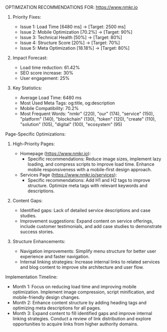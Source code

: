 OPTIMIZATION RECOMMENDATIONS FOR: https://www.nmkr.io

1. Priority Fixes:
   - Issue 1: Load Time [6480 ms] -> [Target: 2500 ms]
   - Issue 2: Mobile Optimization [70.2%] -> [Target: 90%]
   - Issue 3: Technical Health [50%] -> [Target: 80%]
   - Issue 4: Structure Score [20%] -> [Target: 70%]
   - Issue 5: Meta Optimization [18.18%] -> [Target: 80%]

2. Impact Forecast:
   - Load time reduction: 61.42%
   - SEO score increase: 30%
   - User engagement: 25%

3. Key Statistics:
   - Average Load Time: 6480 ms
   - Most Used Meta Tags: og:title, og:description
   - Mobile Compatibility: 70.2%
   - Most Frequent Words: "nmkr" (220), "our" (174), "service" (150), "platform" (140), "blockchain" (130), "token" (120), "create" (110), "solution" (105), "digital" (100), "ecosystem" (95)

Page-Specific Optimizations:

1. High-Priority Pages:
   - Homepage (https://www.nmkr.io): 
     - Specific recommendations: Reduce image sizes, implement lazy loading, and compress scripts to improve load time. Enhance mobile responsiveness with a mobile-first design approach.
   - Services Page (https://www.nmkr.io/services): 
     - Specific recommendations: Add H1 and H2 tags to improve structure. Optimize meta tags with relevant keywords and descriptions.

2. Content Gaps:
   - Identified gaps: Lack of detailed service descriptions and case studies.
   - Improvement suggestions: Expand content on service offerings, include customer testimonials, and add case studies to demonstrate success stories.

3. Structure Enhancements:
   - Navigation improvements: Simplify menu structure for better user experience and faster navigation.
   - Internal linking strategies: Increase internal links to related services and blog content to improve site architecture and user flow.

Implementation Timeline:
- Month 1: Focus on reducing load time and improving mobile optimization. Implement image compression, script minification, and mobile-friendly design changes.
- Month 2: Enhance content structure by adding heading tags and optimizing meta descriptions for all pages.
- Month 3: Expand content to fill identified gaps and improve internal linking strategies. Conduct a review of link distribution and explore opportunities to acquire links from higher authority domains.